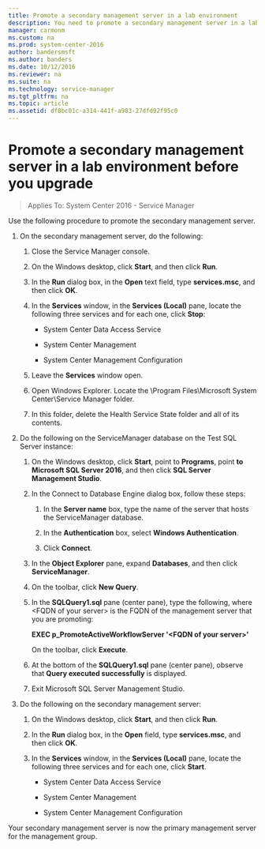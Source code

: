 ```yaml
---
title: Promote a secondary management server in a lab environment
description: You need to promote a secondary management server in a lab environment before you upgrade.
manager: carmonm
ms.custom: na
ms.prod: system-center-2016
author: bandersmsft
ms.author: banders
ms.date: 10/12/2016
ms.reviewer: na
ms.suite: na
ms.technology: service-manager
ms.tgt_pltfrm: na
ms.topic: article
ms.assetid: df0bc01c-a314-441f-a983-27dfd92f95c0
---
```


# Promote a secondary management server in a lab environment before you upgrade

>Applies To: System Center 2016 - Service Manager

Use the following procedure to promote the secondary management server.  

1.  On the secondary management server, do the following:  

    1.  Close the Service Manager console.  

    2.  On the Windows desktop, click **Start**, and then click **Run**.  

    3.  In the **Run** dialog box, in the **Open** text field, type **services.msc**, and then click **OK**.  

    4.  In the **Services** window, in the **Services \(Local\)** pane, locate the following three services and for each one, click **Stop**:  

        -   System Center Data Access Service  

        -   System Center Management  

        -   System Center Management Configuration  

    5.  Leave the **Services** window open.  

    6.  Open Windows Explorer. Locate the \\Program Files\\Microsoft System Center\\Service Manager folder.  

    7.  In this folder, delete the Health Service State folder and all of its contents.  

2.  Do the following on the ServiceManager database on the Test SQL Server instance:  

    1.  On the Windows desktop, click **Start**, point to **Programs**, point **to Microsoft SQL Server 2016**, and then click **SQL Server Management Studio**.  

    2.  In the Connect to Database Engine dialog box, follow these steps:  

        1.  In the **Server name** box, type the name of the server that hosts the ServiceManager database.  

        2.  In the **Authentication** box, select **Windows Authentication**.  

        3.  Click **Connect**.  

    3.  In the **Object Explorer** pane, expand **Databases**, and then click **ServiceManager**.  

    4.  On the toolbar, click **New Query**.  

    5.  In the **SQLQuery1.sql** pane \(center pane\), type the following, where \<FQDN of your server\> is the FQDN of the management server that you are promoting:  

         **EXEC p\_PromoteActiveWorkflowServer '\<FQDN of your server\>'**  

         On the toolbar, click **Execute**.  

    6.  At the bottom of the **SQLQuery1.sql** pane \(center pane\), observe that **Query executed successfully** is displayed.  

    7.  Exit Microsoft SQL Server Management Studio.  

3.  Do the following on the secondary management server:  

    1.  On the Windows desktop, click **Start**, and then click **Run**.  

    2.  In the **Run** dialog box, in the **Open** field, type **services.msc**, and then click **OK**.  

    3.  In the **Services** window, in the **Services \(Local\)** pane, locate the following three services and for each one, click **Start**.  

        -   System Center Data Access Service  

        -   System Center Management  

        -   System Center Management Configuration  

 Your secondary management server is now the primary management server for the management group.

